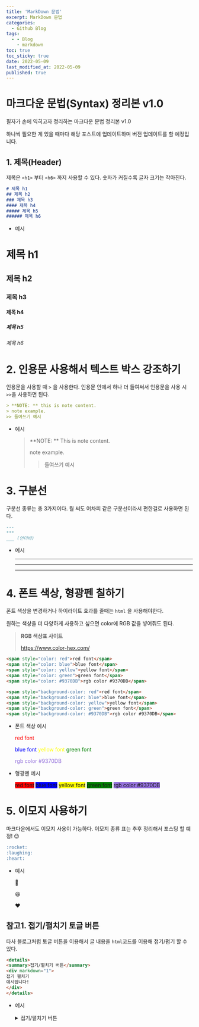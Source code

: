 ```yaml
---
title: 'MarkDown 문법'
excerpt: MarkDown 문법
categories:
  - Github Blog
tags:
  - - Blog
    - markdown
toc: true
toc_sticky: true
date: 2022-05-09
last_modified_at: 2022-05-09
published: true
---
```


# 마크다운 문법(Syntax) 정리본 v1.0

필자가 손에 익히고자 정리하는 마크다운 문법 정리본 v1.0

하나씩 필요한 게 있을  때마다 해당 포스트에 업데이트하며 버전 업데이트를 할 예정입니다.



## 1. 제목(Header)

제목은 `<h1>` 부터 `<h6>` 까지 사용할 수 있다. 숫자가 커질수록 글자 크기는 작아진다.

```markdown
# 제목 h1
## 제목 h2
### 제목 h3
#### 제목 h4
##### 제목 h5
###### 제목 h6
```

* 예시

# 제목 h1

## 제목 h2

### 제목 h3

#### 제목 h4

##### 제목 h5

###### 제목 h6



# 2. 인용문 사용해서 텍스트 박스 강조하기

인용문을  사용할 때 `>` 을 사용한다. 인용문 안에서 하나 더 들여써서 인용문을 사용 시 `>>`을 사용하면 된다.

```markdown
> **NOTE: ** this is note content.
> note example.
>> 들여쓰기 예시
```

* 예시

  > **NOTE: ** This is note content.
  >
  > note example.
  >
  > > 들여쓰기 예시



# 3. 구분선

구분선 종류는 총 3가지이다. 뭘 써도 어차피 같은 구분선이라서 편한걸로 사용하면 된다.

```markdown
---
***
___ (언더바)
```

* 예시

  ---

  ***

  ___

  

# 4. 폰트 색상, 형광펜 칠하기

폰트 색상을 변경하거나 하이라이트 효과를 줄때는 `html` 을 사용해야한다. 

원하는 색상을 더 다양하게 사용하고 싶으면 color에 RGB 값을 넣어줘도 된다.

> **RGB 색상표 사이트** 
>
> https://www.color-hex.com/



```markdown
<span style="color: red">red font</span>
<span style="color: blue">blue font</span>
<span style="color: yellow">yellow font</span>
<span style="color: green">green font</span>
<span style="color: #9370DB">rgb color #9370DB</span>

<span style="background-color: red">red font</span>
<span style="background-color: blue">blue font</span>
<span style="background-color: yellow">yellow font</span>
<span style="background-color: green">green font</span>
<span style="background-color: #9370DB">rgb color #9370DB</span>
```

* 폰트 색상 예시

  <span style="color:red">red font</span>

  <span style="color: blue">blue font</span>
  <span style="color: yellow">yellow font</span>
  <span style="color: green">green font</span>

  <span style="color: #9370DB">rgb color #9370DB</span>

* 형광펜 예시

  <span style="background-color: red">red font</span>
  <span style="background-color: blue">blue font</span>
  <span style="background-color: yellow">yellow font</span>
  <span style="background-color: green">green font</span>
  <span style="background-color: #9370DB">rgb color #9370DB</span>

  

# 5. 이모지 사용하기

마크다운에서도 이모지 사용이 가능하다. 이모지 종류 표는 추후 정리해서 포스팅 할 예정! :wink:

```markdown
:rocket:
:laughing:
:heart:
```

* 예시

  :rocket:

  :laughing:

  :heart:



## 참고1. 접기/펼치기 토글 버튼

타사 블로그처럼 토글 버튼을 이용해서 글 내용을 `html`코드를 이용해 접기/폅기 할 수 있다. 

```markdown
<details>
<summary>접기/펼치기 버튼</summary>
<div markdown="1">
접기 펼치기
예시입니다!
</div>
</details>
```

* 예시

  <details>
  <summary>접기/펼치기 버튼</summary>
  <div markdown="1">
  접기 펼치기
  예시입니다!
  </div>
  </details>

